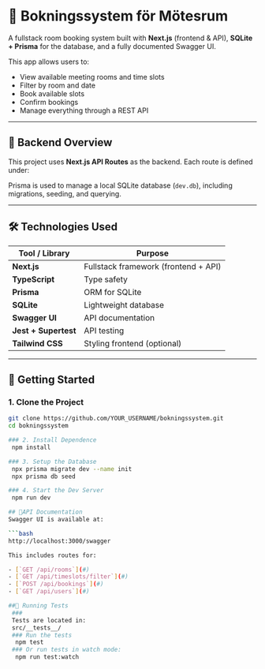# 📆 Bokningssystem för Mötesrum

A fullstack room booking system built with **Next.js** (frontend & API), **SQLite + Prisma** for the database, and a fully documented Swagger UI.

This app allows users to:
- View available meeting rooms and time slots
- Filter by room and date
- Book available slots
- Confirm bookings
- Manage everything through a REST API

---

## 🔧 Backend Overview

This project uses **Next.js API Routes** as the backend. Each route is defined under:


Prisma is used to manage a local SQLite database (`dev.db`), including migrations, seeding, and querying.

---

## 🛠 Technologies Used

| Tool / Library         | Purpose                          |
|------------------------|----------------------------------|
| **Next.js**            | Fullstack framework (frontend + API) |
| **TypeScript**         | Type safety                      |
| **Prisma**             | ORM for SQLite                   |
| **SQLite**             | Lightweight database             |
| **Swagger UI**         | API documentation                |
| **Jest + Supertest**   | API testing                      |
| **Tailwind CSS**       | Styling frontend (optional)      |

---

## 🚀 Getting Started

### 1. Clone the Project

```bash
git clone https://github.com/YOUR_USERNAME/bokningssystem.git
cd bokningssystem

### 2. Install Dependence
 npm install

### 3. Setup the Database
 npx prisma migrate dev --name init
 npx prisma db seed

### 4. Start the Dev Server
 npm run dev

## 📘API Documentation
Swagger UI is available at:

```bash
http://localhost:3000/swagger

This includes routes for:

- [`GET /api/rooms`](#)
- [`GET /api/timeslots/filter`](#)
- [`POST /api/bookings`](#)
- [`GET /api/users`](#)

##🧪 Running Tests
 ###
 Tests are located in:
 src/__tests__/
 ### Run the tests
  npm test
 ### Or run tests in watch mode:
  npm run test:watch  